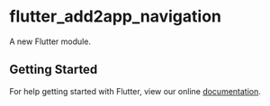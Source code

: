 # flutter_add2app_navigation

A new Flutter module.

## Getting Started

For help getting started with Flutter, view our online
[documentation](https://flutter.dev/).

